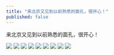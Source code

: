 ```yaml
---
title: "来北京又见到以前熟悉的面孔，很开心！"
published: false
---
```

来北京又见到以前熟悉的面孔，很开心！

![](./1.jpg)
![](./2.jpg)
![](./3.jpg)
![](./4.jpg)
![](./5.jpg)
![](./6.jpg)
![](./7.jpg)
![](./8.jpg)
![](./9.jpg)
